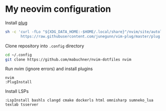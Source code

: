 # My neovim configuration

Install [plug](https://github.com/junegunn/vim-plug)

```sh
sh -c 'curl -fLo "${XDG_DATA_HOME:-$HOME/.local/share}"/nvim/site/autoload/plug.vim --create-dirs \
       https://raw.githubusercontent.com/junegunn/vim-plug/master/plug.vim'
```

Clone repository into `.config` directory

```sh
cd ~/.config
git clone https://github.com/mabuchner/nvim-dotfiles nvim
```

Run nvim (ignore errors) and install plugins

```
nvim
:PlugInstall
```

Install LSPs

```
:LspInstall bashls clangd cmake dockerls html omnisharp sumneko_lua texlab tsserver
```
